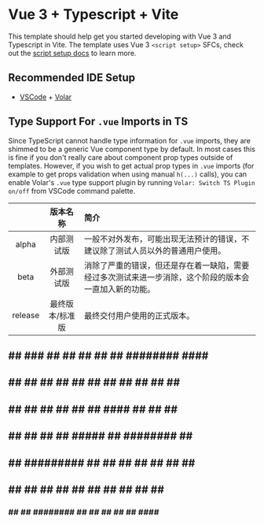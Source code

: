 # Vue 3 + Typescript + Vite

This template should help get you started developing with Vue 3 and Typescript in Vite. The template uses Vue 3 `<script setup>` SFCs, check out the [script setup docs](https://v3.vuejs.org/api/sfc-script-setup.html#sfc-script-setup) to learn more.

## Recommended IDE Setup

- [VSCode](https://code.visualstudio.com/) + [Volar](https://marketplace.visualstudio.com/items?itemName=johnsoncodehk.volar)

## Type Support For `.vue` Imports in TS

Since TypeScript cannot handle type information for `.vue` imports, they are shimmed to be a generic Vue component type by default. In most cases this is fine if you don't really care about component prop types outside of templates. However, if you wish to get actual prop types in `.vue` imports (for example to get props validation when using manual `h(...)` calls), you can enable Volar's `.vue` type support plugin by running `Volar: Switch TS Plugin on/off` from VSCode command palette.

||版本名称|简介|
|:-:|:-:|:-|
|alpha|内部测试版|一般不对外发布，可能出现无法预计的错误，不建议除了测试人员以外的普通用户使用。|
|beta|外部测试版|消除了严重的错误，但还是存在着一缺陷，需要经过多次测试来进一步消除，这个阶段的版本会一直加入新的功能。|
|release|最终版本/标准版|最终交付用户使用的正式版本。|


##     ##    ###    ##       ##    ## ##    ## ########  #### ########
##     ##   ## ##   ##       ##   ##   ##  ##  ##     ##  ##  ##
##     ##  ##   ##  ##       ##  ##     ####   ##     ##  ##  ##
##     ## ##     ## ##       #####       ##    ########   ##  ######
 ##   ##  ######### ##       ##  ##      ##    ##   ##    ##  ##
  ## ##   ##     ## ##       ##   ##     ##    ##    ##   ##  ##
   ###    ##     ## ######## ##    ##    ##    ##     ## #### ########


<!-- isAuthenticated 已认证 -->
